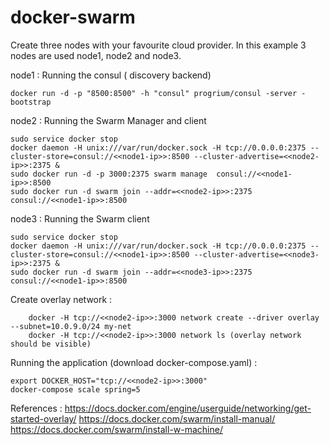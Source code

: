 # docker-swarm
Create three nodes with your favourite cloud provider. In this example 3 nodes are used node1, node2 and node3. 

node1  : Running the consul ( discovery backend) 
	
	docker run -d -p "8500:8500" -h "consul" progrium/consul -server -bootstrap
	
node2  : Running the Swarm Manager and client
	
	sudo service docker stop
	docker daemon -H unix:///var/run/docker.sock -H tcp://0.0.0.0:2375 --cluster-store=consul://<<node1-ip>>:8500 --cluster-advertise=<<node2-ip>>:2375 &
	sudo docker run -d -p 3000:2375 swarm manage  consul://<<node1-ip>>:8500
	sudo docker run -d swarm join --addr=<<node2-ip>>:2375  consul://<<node1-ip>>:8500
	
node3  : Running the Swarm client 
	
	sudo service docker stop
	docker daemon -H unix:///var/run/docker.sock -H tcp://0.0.0.0:2375 --cluster-store=consul://<<node1-ip>>:8500 --cluster-advertise=<<node3-ip>>:2375 &
	sudo docker run -d swarm join --addr=<<node3-ip>>:2375 consul://<<node1-ip>>:8500
	
Create overlay network : 	
        
        docker -H tcp://<<node2-ip>>:3000 network create --driver overlay --subnet=10.0.9.0/24 my-net	 
        docker -H tcp://<<node2-ip>>:3000 network ls (overlay network should be visible)	

Running the application (download docker-compose.yaml) :

	export DOCKER_HOST="tcp://<<node2-ip>>:3000"
  	docker-compose scale spring=5

References : 
        https://docs.docker.com/engine/userguide/networking/get-started-overlay/
        https://docs.docker.com/swarm/install-manual/
        https://docs.docker.com/swarm/install-w-machine/
 
